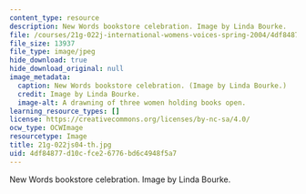 ```yaml
---
content_type: resource
description: New Words bookstore celebration. Image by Linda Bourke.
file: /courses/21g-022j-international-womens-voices-spring-2004/4df84877d10cfce26776bd6c4948f5a7_21g-022js04-th.jpg
file_size: 13937
file_type: image/jpeg
hide_download: true
hide_download_original: null
image_metadata:
  caption: New Words bookstore celebration. (Image by Linda Bourke.)
  credit: Image by Linda Bourke.
  image-alt: A drawning of three women holding books open.
learning_resource_types: []
license: https://creativecommons.org/licenses/by-nc-sa/4.0/
ocw_type: OCWImage
resourcetype: Image
title: 21g-022js04-th.jpg
uid: 4df84877-d10c-fce2-6776-bd6c4948f5a7
---
```

New Words bookstore celebration. Image by Linda Bourke.